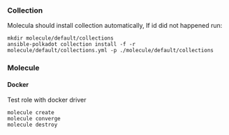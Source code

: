 ### Collection 

Molecula should install collection automatically,  If id did not happened run: 
```commandline
mkdir molecule/default/collections
ansible-polkadot collection install -f -r molecule/default/collections.yml -p ./molecule/default/collections
```

### Molecule
#### Docker 
Test role with docker driver 
```shell
molecule create
molecule converge
molecule destroy
```


